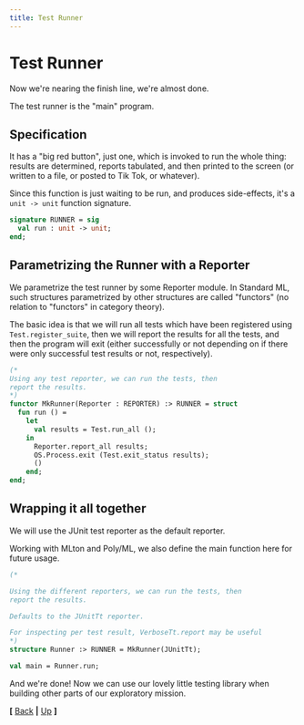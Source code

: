 ```yaml
---
title: Test Runner
---
```


# Test Runner

Now we're nearing the finish line, we're almost done. 

The test runner is the "main" program.

## Specification

It has a "big red button", just one, which is invoked to run the whole
thing: results are determined, reports tabulated, and then printed to
the screen (or written to a file, or posted to Tik Tok, or whatever).

Since this function is just waiting to be run, and produces
side-effects, it's a `unit -> unit` function signature.

```sml {file="runner.sig"}
signature RUNNER = sig
  val run : unit -> unit;
end;
```

## Parametrizing the Runner with a Reporter

We parametrize the test runner by some Reporter module. In Standard
ML, such structures parametrized by other structures are called
"functors" (no relation to "functors" in category theory).

The basic idea is that we will run all tests which have been
registered using `Test.register_suite`, then we will report the
results for all the tests, and then the program will exit (either
successfully or not depending on if there were only successful test
results or not, respectively).

```sml {file="mk-runner.fun"}
(*
Using any test reporter, we can run the tests, then
report the results.
*)
functor MkRunner(Reporter : REPORTER) :> RUNNER = struct
  fun run () =
    let
      val results = Test.run_all ();
    in
      Reporter.report_all results;
      OS.Process.exit (Test.exit_status results);
      ()
    end;
end;
```

## Wrapping it all together

We will use the JUnit test reporter as the default reporter.

Working with MLton and Poly/ML, we also define the main function here
for future usage.

```sml {file="runner.sml"}
(*

Using the different reporters, we can run the tests, then
report the results.

Defaults to the JUnitTt reporter.

For inspecting per test result, VerboseTt.report may be useful
*)
structure Runner :> RUNNER = MkRunner(JUnitTt);

val main = Runner.run;
```

And we're done! Now we can use our lovely little testing library when
building other parts of our exploratory mission.

<footer>

**[**
[Back](./reporter.md) **|** [Up](./index.md)
**]**

</footer>

